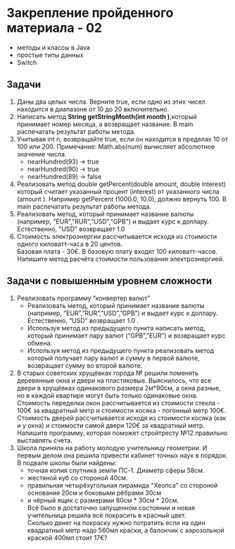 # Закрепление пройденного материала - 02

- методы и классы в Java
- простые типы данных
- Switch

## Задачи

1. Даны два целых числа. Верните true, если одно из этих чисел находится в диапазоне от 10 до 20 включительно.
3. Написать метод __String getStringMonth(int month
)__,который принимает номер месяца, а возвращает название. В main распечатать результат работы метода.
4. Учитывая int n, возвращайте true, если он находится в пределах 10 от 100 или 200. Примечание: Math.abs(num) вычисляет абсолютное значение числа.
      - nearHundred(93) → true
      - nearHundred(90) → true
      - nearHundred(89) → false
5. Реализовать метод double getPercent(double amount, double interest) который считает указанный процент (interest) от указанного числа (amount
). Например getPercent (1000.0, 10.0), должно вернуть 100. В main распечатать результат работы метода.
6. Реализовать метод, который принимает название валюты (например, "EUR","RUR","USD","GPB") и выдает курс к доллару. Естественно, "USD" возвращает 1.0
7. Стоимость электроэнергии рассчитывается исходя из стоимости одного киловатт-часа в 20 центов.  
Базовая плата - 30€. В базовую плату входят 100 киловатт-часов. Напишите метод расчёта стоимости пользования электроэнергией.
   
## Задачи с повышенным уровнем сложности

1. Реализовать программу “конвертер валют”
    - Реализовать метод, который принимает название валюты (например, “EUR”,”RUR”,”USD”,”GPB”) и выдает курс к доллару. Естественно, “USD” возвращает 1.0 .
    - Используя метод из предыдущего пункта написать метод, который принимает пару валют (“GPB”,”EUR”) и возвращает курс обмена.
    - Используя метод из предыдущего пункта реализовать метод который получает пару валют и сумму в первой валюте, возвращает сумму во второй валюте.
2. В старых советских хрущёвках города № решили поменять деревянные окна и двери на пластиковые. Выяснилось, что все двери в хрущёвках одинакового размера 2м*90см, а окна разные, но в каждой квартире могут быть только одинаковые окна. Стоимость переделки окон рассчитывается из стоимости стекла - 100€ за квадратный метр и стоимости косяка - погонный метр 100€. Стоимость дверей рассчитывается исходя из стоимости косяка (как и у окна) и стоимости самой двери 120€ за квадратный метр.
   Напишите программу, которая поможет стройтресту №12 правильно выставлять счета.
3. Школа приняла на работу молодую учительницу геометрии. И первым делом она решила привести кабинет точных наук в порядок. В подвале школы были найдены:  
    - точная копия спутника земли ПС-1. Диаметр сферы 58см.
    - жестяной куб со стороной 40см.
    - правильная четырёхугольная пирамида "Хеопса" со стороной основания 20см и боковыми рёбрами 30см
    - и чёрный ящик с размерами 80см * 30см * 20см.  
Всё было в достаточно запущенном состоянии и новая учительница решила всё покрасить в красный цвет.  
Сколько денег на покраску нужно потратить если на один квадратный метр надо 560мл краски, а балончик с аэрозольной краской 400мл стоит 17€? 

